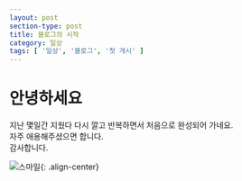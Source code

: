 ```yaml
---
layout: post
section-type: post
title: 블로그의 시작
category: 일상
tags: [ '일상', '블로그', '첫 개시' ]
---
```


# 안녕하세요
지난 몇일간 지웠다 다시 깔고 반복하면서 처음으로 완성되어 가네요.  
자주 애용해주셨으면 합니다.  
감사합니다.  

![스마일](https://www.google.com/url?sa=i&url=https%3A%2F%2Fpngimg.com%2Fimage%2F36022&psig=AOvVaw26tTCJFCWSxZHF7P1_P5lR&ust=1615557651671000&source=images&cd=vfe&ved=0CAIQjRxqFwoTCKjp4LizqO8CFQAAAAAdAAAAABAZ){: .align-center}

